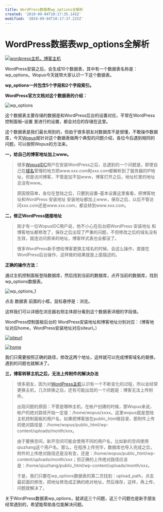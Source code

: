 ```yaml
---
title: WordPress数据表wp_options全解析
created: '2019-09-04T10:17:35.143Z'
modified: '2019-09-04T10:17:37.225Z'
---
```


# WordPress数据表wp\_options全解析

[![wordpress主机，博客主机](http://wopus.org/images/wopusidc728_1.gif "wordpress主机，博客主机")](http://idc.wopus.org)

WordPress安装之后，会生成10个数据表，其中有一个数据表名称是：wp\_options。Wopus今天就带大家认识一下这个数据表。

**wp\_options一共包含5个字段和2个字段索引。**

**WordPress官方文档对这个数据表的介绍：**

![wp_options](http://help.wopus.org/wp-content/uploads/idc/2009/12/wp_options.jpg "wp_options")

这个数据表主要存储的数据是和WordPress后台的设置对应，平常在WordPress控制面板–设置 里进行的设置，都会对应的存储在这里。

这个数据表是我们最长用到的，但由于很多朋友对数据库不是很懂，不敢操作数据库，今天[Wopus](http://www.wopus.org)就针对这个数据表做两个典型的问题介绍，各位今后遇到相同的问题，可以按照Wopus的方法来。

**一，给自己的博客地址加上www。**

> 很多[WopusIDC](http://idc.wopus.org/announce/511.html)用户在安装WordPress之后，总遇到的一个问题是，即使自己在[域名](http://idc.wopus.org/announce/483.html)管理的地方把www.xxx.com和xxx.com都解析到了服务器的IP地址，但是访问博客，不管是加不加www，博客打开之后，地址栏里的地址总没有www。
>
> 原因很简单，各位在登陆之后，只要到设置–基本设置这里看看，把博客地址和WordPress 安装地址 安装地址都加上www，保存之后，以后不管访问xxx.com还是www.xxx.com，都会转到www.xxx.com。

**二，修正WordPress链接地址**

> 刚才有一位WopusIDC用户说，他不小心在后台把WordPress 安装地址 和博客地址都修改了，保存之后出现了严重的问题，不但修改之后的域名没有生效，就连访问原来的地址，博客样式表也全都没了。
>
> 很多WordPress新手想给博客更换主域名的时候，会这么操作，直接在WordPress后台操作，这样做的结果就是上面描述的。

**正确的操作方法：**

通过主机控制面板登陆数据库，然后找到当前的数据库，点开当前的数据库，找到wp\_options数据表。

![wp_options_1](http://help.wopus.org/wp-content/uploads/idc/2009/12/wp_options_1.jpg "wp_options_1")

点击 数据表 前面的小框，鼠标悬停是：浏览。

这样我们可以详细在浏览器右侧主体部分看到这个数据表详细的字段值。

WordPress控制面板后台的 WordPress安装地址和博客地址分别对应：（博客地址对应home，WordPress安装地址对应siteurl。）

[![siteurl](http://help.wopus.org/wp-content/uploads/idc/2009/12/siteurl.jpg "siteurl")](http://help.wopus.org/wp-content/uploads/idc/2009/12/siteurl.jpg)

[![home](http://help.wopus.org/wp-content/uploads/idc/2009/12/home.jpg "home")](http://help.wopus.org/wp-content/uploads/idc/2009/12/home.jpg)

我们只需要按照正确的路径，修改这两个地址，这样就可以完成博客域名的替换，遇到的问题也就解决了。

**三，博客转移主机之后，无法上传附件的解决办法**

> 很多朋友，因为对[WordPress主机](http://idc.wopus.org)认识有一个不断变化的过程，所以会经常更换主机，几次转换之后，还有可能出现的一个问题是：博客无法上传附件。
>
> 出现问题的原因：不管是哪种主机，在帐户创建的时候，那Wopus来说，帐户的绝对路径开始一定是：/home/wopus/xxxx。这里wopus就是登陆主机控制面板的用户名，如果把博客放在public\_html根目录，那附件上传的绝对路径是：/home/wopus/public\_html/wp\-content/uploads/month/xxx。
>
> 由于要换空间，新开空间可能会使用不同的用户名，比如新的空间使用qiuzhang这个用户名，那么，在程序上传完毕，数据库也导入完成之后，附件的上传绝对路径还是没有变，还是：/home/wopus/public\_html/wp\-content/uploads/month/xxx；但正确的上传绝对路径应该是：/home/qiuzhang/public\_html/wp\-content/uploads/month/xxx。
>
> 于是，我们只要在wp\_options数据表的第二页找到：upload\_path，点击最前面的修改，把地址修改成正确的绝对地址，然后保存，这样，再上传，问题就解决了。

关于WordPress数据表wp\_options，就讲这三个问题，这三个问题也是新手朋友经常遇到的，希望能帮助各位能解决问题。

